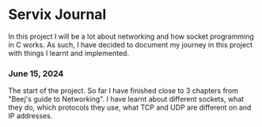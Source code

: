 # Servix Journal
In this project I will be a lot about networking and how socket programming in C works. As such, I have decided to document my journey in this project with things I learnt and implemented.

### June 15, 2024
The start of the project. So far I have finished close to 3 chapters from "Beej's guide to Networking". I have learnt about different sockets, what they do, which protocols they use, what TCP and UDP are different on and IP addresses.

